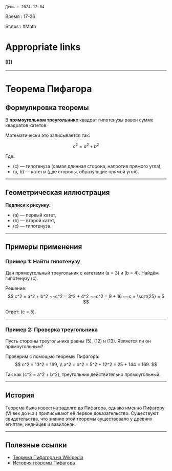 	День : 2024-12-04 
Время : 17-26

Status : #Math  


# Appropriate links
#### [[]]

---
# Теорема Пифагора

## Формулировка теоремы
В **прямоугольном треугольнике** квадрат гипотенузы равен сумме квадратов катетов.

Математически это записывается так:

$$
c^2 = a^2 + b^2
$$

Где:
- \(c\) — гипотенуза (самая длинная сторона, напротив прямого угла),
- \(a, b\) — катеты (две стороны, образующие прямой угол).

---

## Геометрическая иллюстрация

**Подписи к рисунку:**
- \(a\) — первый катет,
- \(b\) — второй катет,
- \(c\) — гипотенуза.

---

## Примеры применения

### Пример 1: Найти гипотенузу
Дан прямоугольный треугольник с катетами \(a = 3\) и \(b = 4\). Найдём гипотенузу \(c\).

Решение:
$$
c^2 = a^2 + b^2 
 ~~c^2 = 3^2 + 4^2 
~~c^2 = 9 + 16 
~~c = \sqrt{25} = 5
$$

Ответ: \(c = 5\).

---

### Пример 2: Проверка треугольника
Пусть стороны треугольника равны \(5\), \(12\) и \(13\). Является ли он прямоугольным?

Проверим с помощью теоремы Пифагора:
$$
c^2 = 13^2 = 169, \\
a^2 + b^2 = 5^2 + 12^2 = 25 + 144 = 169.
$$

Так как \(c^2 = a^2 + b^2\), треугольник действительно прямоугольный.

---

## История
Теорема была известна задолго до Пифагора, однако именно Пифагору (VI век до н.э.) приписывают её первое доказательство. Существуют свидетельства, что знание этой теоремы существовало у древних египтян, индийцев и вавилонян.

---

## Полезные ссылки
- [Теорема Пифагора на Wikipedia](https://ru.wikipedia.org/wiki/Теорема_Пифагора)
- [История теоремы Пифагора](https://en.wikipedia.org/wiki/Pythagorean_theorem)



